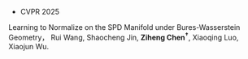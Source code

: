 - <span class="conf-badge">CVPR 2025</span>
<!-- [Learning to Normalize on the SPD Manifold under Bures-Wasserstein geometry](https://openreview.net/forum?id=d1NWq4PjJW), -->
Learning to Normalize on the SPD Manifold under Bures-Wasserstein Geometry，
Rui Wang, Shaocheng Jin, **Ziheng Chen<sup>†</sup>**, Xiaoqing Luo, Xiaojun Wu.
<!-- [[Code](https://github.com/GitZH-Chen/GyroBN)] -->
<!-- [[Slides](https://github.com/GitZH-Chen/RMLR/raw/main/NeurIPS24_RMLR_PPT.pdf)]
[[Poster](https://github.com/GitZH-Chen/RMLR/raw/main/NeurIPS24_RMLR_Poster.pdf)]
[[Video](https://iclr.cc/virtual/2024/poster/17806)] -->